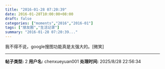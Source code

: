 ```yaml
---
title: "2016-01-28 07:20:39"
date: 2016-01-28T10:00:00+08:00
draft: false
categories: ["moments","2016","2016-01"]
tags: ["朋友圈","生活记录"]
summary: "2016-01-28 07:20:39..."
---
```


我不得不说，google搜图功能真是太强大的。[微笑]

---

**帖子类型:** 2
**用户名:** chenxueyuan001
**处理时间:** 2025/8/28 22:56:34